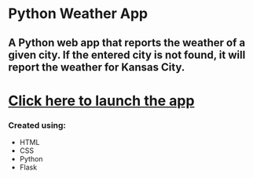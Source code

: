 # Python Weather App

## A Python web app that reports the weather of a given city. If the entered city is not found, it will report the weather for Kansas City.

# [Click here to launch the app](https://python-weather-o9ui.onrender.com)

### Created using:

- HTML
- CSS
- Python
- Flask
